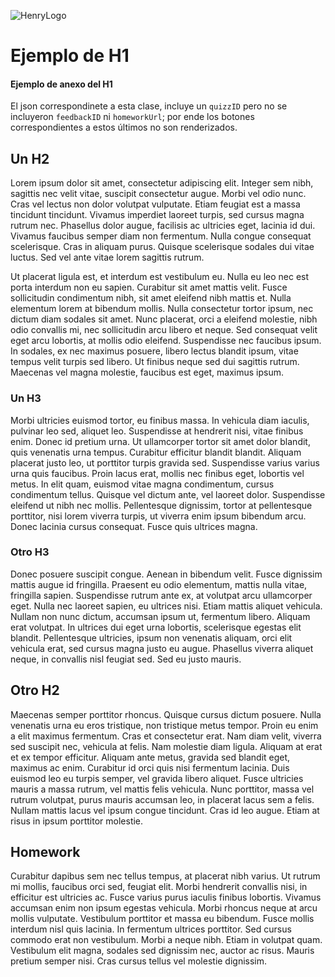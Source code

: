 ![HenryLogo](https://d31uz8lwfmyn8g.cloudfront.net/Assets/logo-henry-white-lg.png)

# Ejemplo de H1

#### Ejemplo de anexo del H1

El json correspondinete a esta clase, incluye un `quizzID` pero no se incluyeron `feedbackID` ni `homeworkUrl`; por ende los botones correspondientes a estos últimos no son renderizados.

## Un H2

Lorem ipsum dolor sit amet, consectetur adipiscing elit. Integer sem nibh, sagittis nec velit vitae, suscipit consectetur augue. Morbi vel odio nunc. Cras vel lectus non dolor volutpat vulputate. Etiam feugiat est a massa tincidunt tincidunt. Vivamus imperdiet laoreet turpis, sed cursus magna rutrum nec. Phasellus dolor augue, facilisis ac ultricies eget, lacinia id dui. Vivamus faucibus semper diam non fermentum. Nulla congue consequat scelerisque. Cras in aliquam purus. Quisque scelerisque sodales dui vitae luctus. Sed vel ante vitae lorem sagittis rutrum.

Ut placerat ligula est, et interdum est vestibulum eu. Nulla eu leo nec est porta interdum non eu sapien. Curabitur sit amet mattis velit. Fusce sollicitudin condimentum nibh, sit amet eleifend nibh mattis et. Nulla elementum lorem at bibendum mollis. Nulla consectetur tortor ipsum, nec dictum diam sodales sit amet. Nunc placerat, orci a eleifend molestie, nibh odio convallis mi, nec sollicitudin arcu libero et neque. Sed consequat velit eget arcu lobortis, at mollis odio eleifend. Suspendisse nec faucibus ipsum. In sodales, ex nec maximus posuere, libero lectus blandit ipsum, vitae tempus velit turpis sed libero. Ut finibus neque sed dui sagittis rutrum. Maecenas vel magna molestie, faucibus est eget, maximus ipsum.

### Un H3

Morbi ultricies euismod tortor, eu finibus massa. In vehicula diam iaculis, pulvinar leo sed, aliquet leo. Suspendisse at hendrerit nisi, vitae finibus enim. Donec id pretium urna. Ut ullamcorper tortor sit amet dolor blandit, quis venenatis urna tempus. Curabitur efficitur blandit blandit. Aliquam placerat justo leo, ut porttitor turpis gravida sed. Suspendisse varius varius urna quis faucibus. Proin lacus erat, mollis nec finibus eget, lobortis vel metus. In elit quam, euismod vitae magna condimentum, cursus condimentum tellus. Quisque vel dictum ante, vel laoreet dolor. Suspendisse eleifend ut nibh nec mollis. Pellentesque dignissim, tortor at pellentesque porttitor, nisi lorem viverra turpis, ut viverra enim ipsum bibendum arcu. Donec lacinia cursus consequat. Fusce quis ultrices magna.

### Otro H3

Donec posuere suscipit congue. Aenean in bibendum velit. Fusce dignissim mattis augue id fringilla. Praesent eu odio elementum, mattis nulla vitae, fringilla sapien. Suspendisse rutrum ante ex, at volutpat arcu ullamcorper eget. Nulla nec laoreet sapien, eu ultrices nisi. Etiam mattis aliquet vehicula. Nullam non nunc dictum, accumsan ipsum ut, fermentum libero. Aliquam erat volutpat. In ultrices dui eget urna lobortis, scelerisque egestas elit blandit. Pellentesque ultricies, ipsum non venenatis aliquam, orci elit vehicula erat, sed cursus magna justo eu augue. Phasellus viverra aliquet neque, in convallis nisl feugiat sed. Sed eu justo mauris.

## Otro H2

Maecenas semper porttitor rhoncus. Quisque cursus dictum posuere. Nulla venenatis urna eu eros tristique, non tristique metus tempor. Proin eu enim a elit maximus fermentum. Cras et consectetur erat. Nam diam velit, viverra sed suscipit nec, vehicula at felis. Nam molestie diam ligula. Aliquam at erat et ex tempor efficitur. Aliquam ante metus, gravida sed blandit eget, maximus ac enim. Curabitur id orci quis nisi fermentum lacinia. Duis euismod leo eu turpis semper, vel gravida libero aliquet. Fusce ultricies mauris a massa rutrum, vel mattis felis vehicula. Nunc porttitor, massa vel rutrum volutpat, purus mauris accumsan leo, in placerat lacus sem a felis. Nullam mattis lacus vel ipsum congue tincidunt. Cras id leo augue. Etiam at risus in ipsum porttitor molestie.

## Homework

Curabitur dapibus sem nec tellus tempus, at placerat nibh varius. Ut rutrum mi mollis, faucibus orci sed, feugiat elit. Morbi hendrerit convallis nisi, in efficitur est ultricies ac. Fusce varius purus iaculis finibus lobortis. Vivamus accumsan enim non ipsum egestas vehicula. Morbi rhoncus neque at arcu mollis vulputate. Vestibulum porttitor et massa eu bibendum. Fusce mollis interdum nisl quis lacinia. In fermentum ultrices porttitor. Sed cursus commodo erat non vestibulum. Morbi a neque nibh. Etiam in volutpat quam. Vestibulum elit magna, sodales sed dignissim nec, auctor ac risus. Mauris pretium semper nisi. Cras cursus tellus vel molestie dignissim.
